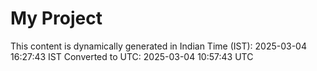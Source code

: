 # My Project

This content is dynamically generated in Indian Time (IST): 2025-03-04 16:27:43 IST
Converted to UTC: 2025-03-04 10:57:43 UTC
